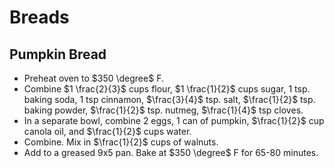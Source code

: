 # Breads

## Pumpkin Bread

- Preheat oven to $350 \degree$ F.
- Combine $1 \frac{2}{3}$ cups flour, $1 \frac{1}{2}$ cups sugar, 1 tsp. baking soda, 1 tsp cinnamon, $\frac{3}{4}$ tsp. salt, $\frac{1}{2}$ tsp. baking powder, $\frac{1}{2}$ tsp. nutmeg, $\frac{1}{4}$ tsp cloves.
- In a separate bowl, combine 2 eggs, 1 can of pumpkin, $\frac{1}{2}$ cup canola oil, and $\frac{1}{2}$ cups water.
- Combine. Mix in $\frac{1}{2}$ cups of walnuts.
- Add to a greased 9x5 pan. Bake at $350 \degree$ F for 65-80 minutes.
